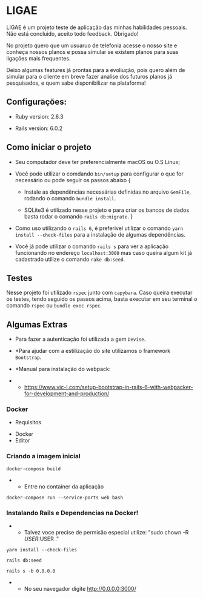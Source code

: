 # LIGAE

LIGAE é um projeto teste de aplicação das minhas habilidades pessoais. Não está concluido, aceito todo feedback. Obrigado!

No projeto quero que um usuaruo de telefonia acesse o nosso site e conheça nossos planos e possa simular se existem planos para suas ligações mais frequentes. 

Deixo algumas features já prontas para a evoliução, pois quero além de simular para o cliente em breve fazer analise dos futuros planos já pesquisados, e quem sabe disponibilizar na plataforma!


## Configurações: 

* Ruby version: 2.6.3

* Rails version: 6.0.2


## Como iniciar o projeto

* Seu computador deve ter preferencialmente macOS ou O.S Linux;

* Você pode utilizar o comdando `bin/setup` para configurar o que for necessário ou pode seguir os passos abaixo
{
  * Instale as dependências necessárias  definidas no    arquivo  `GemFile`, rodando o comando `bundle install`. 

  * SQLite3 é utilizado nesse projeto e para criar os bancos de dados basta rodar o comando `rails db:migrate`.
}

* Como uso utilizando o `rails 6`, é preferivel utilizar o comando `yarn install --check-files` para a instalação de algumas dependências.

* Você já pode utilizar o comando `rails s` para ver a aplicação funcionando no endereço `localhost:3000` mas caso queira algum kit já cadastrado utilize o comando `rake db:seed`.

## Testes

  Nesse projeto foi utilizado `rspec` junto com `capybara`. Caso queira executar os testes, tendo seguido os passos acima, basta executar em seu terminal o comando `rspec` ou `bundle exec rspec`.

## Algumas Extras

* Para fazer a autenticação foi utilizada a gem `Devise`.

* *Para ajudar com a estilização do site utilizamos o framework `Bootstrap`.

* *Manual para instalação do webpack:  
* * https://www.vic-l.com/setup-bootstrap-in-rails-6-with-webpacker-for-development-and-production/

### Docker

* Requisitos

 - Docker
 - Editor

 ### Criando a imagem inicial


```
docker-compose build
```

* * Entre no container da aplicação

```
docker-compose run --service-ports web bash
```

### Instalando Rails e Dependencias na Docker!

* * Talvez voce precise de permisão especial utilize: "sudo chown -R $USER:$USER ."

```
yarn install --check-files
``` 

```
rails db:seed
```

```
rails s -b 0.0.0.0
```

* * No seu navegador digite http://0.0.0.0:3000/